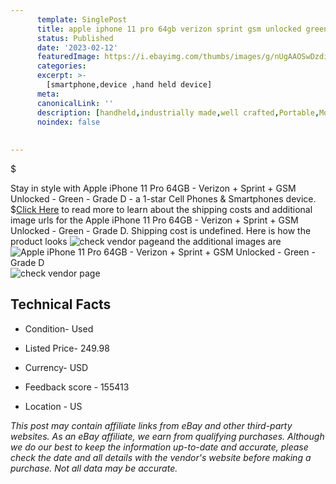 ```yaml
---
      template: SinglePost
      title: apple iphone 11 pro 64gb verizon sprint gsm unlocked green grade d
      status: Published
      date: '2023-02-12'
      featuredImage: https://i.ebayimg.com/thumbs/images/g/nUgAAOSwDzdise-0/s-l225.jpg
      categories: 
      excerpt: >-
        [smartphone,device ,hand held device]
      meta:
      canonicalLink: ''
      description: [handheld,industrially made,well crafted,Portable,Mobile,Compact,Convenient,Lightweight,Maneuverable,Man-portable,Miniature,Carriable,Hand-held,Light,Holdable,Transportable,Mobile device,Pocket-sized,On-the-go,Wireless,Cordless,Compact size,Convenient size, smartphone,device ,hand held device]
      noindex: false
      
        
---
```

$

Stay in style with Apple iPhone 11 Pro 64GB - Verizon + Sprint + GSM Unlocked - Green - Grade D - a 1-star Cell Phones & Smartphones device.
$[Click Here](https://www.ebay.com/itm/255593667271?hash=item3b8291dac7%3Ag%3AnUgAAOSwDzdise-0&mkevt=1&mkcid=1&mkrid=711-53200-19255-0&campid=%253CePNCampaignId%253E&customid=%253CreferenceId%253E&toolid=10049) to read more to learn about the shipping costs and additional image urls for the Apple iPhone 11 Pro 64GB - Verizon + Sprint + GSM Unlocked - Green - Grade D. Shipping cost is undefined. Here is how the product looks ![check vendor page](https://i.ebayimg.com/thumbs/images/g/nUgAAOSwDzdise-0/s-l225.jpg)and the additional images are![Apple iPhone 11 Pro 64GB - Verizon + Sprint + GSM Unlocked - Green - Grade D](https://i.ebayimg.com/images/g/nUgAAOSwDzdise-0/s-l1600.jpg)![check vendor page](https://origin-galleryplus.ebayimg.com/ws/web/255593667271_2_0_1/225x225.jpg,https://origin-galleryplus.ebayimg.com/ws/web/255593667271_3_0_1/225x225.jpg,https://origin-galleryplus.ebayimg.com/ws/web/255593667271_4_0_1/225x225.jpg)



 ## Technical Facts 



     
      

 - Condition- Used 


      

 - Listed Price- 249.98 


      

 - Currency- USD 


      

 - Feedback score - 155413 


      

 - Location - US 


      
      

 *_This post may contain affiliate links from eBay and other third-party websites. As an eBay affiliate, we earn from qualifying purchases. Although we do our best to keep the information up-to-date and accurate, please check the date and all details with the vendor's website before making a purchase. Not all data may be accurate._*






